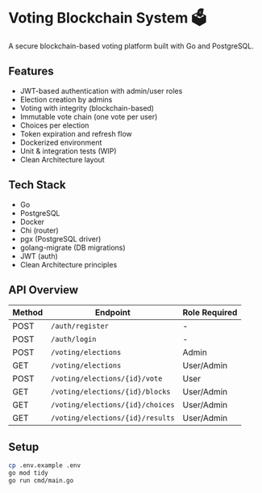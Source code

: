 # Voting Blockchain System 🗳️

A secure blockchain-based voting platform built with Go and PostgreSQL.

## Features

- JWT-based authentication with admin/user roles
- Election creation by admins
- Voting with integrity (blockchain-based)
- Immutable vote chain (one vote per user)
- Choices per election
- Token expiration and refresh flow
- Dockerized environment
- Unit & integration tests (WIP)
- Clean Architecture layout

## Tech Stack

- Go
- PostgreSQL
- Docker
- Chi (router)
- pgx (PostgreSQL driver)
- golang-migrate (DB migrations)
- JWT (auth)
- Clean Architecture principles

## API Overview

| Method | Endpoint                          | Role Required |
|--------|-----------------------------------|---------------|
| POST   | `/auth/register`                  | -             |
| POST   | `/auth/login`                     | -             |
| POST   | `/voting/elections`               | Admin         |
| GET    | `/voting/elections`               | User/Admin    |
| POST   | `/voting/elections/{id}/vote`     | User          |
| GET    | `/voting/elections/{id}/blocks`   | User/Admin    |
| GET    | `/voting/elections/{id}/choices`  | User/Admin    |
| GET    | `/voting/elections/{id}/results`  | User/Admin    |
## Setup

```bash
cp .env.example .env
go mod tidy
go run cmd/main.go


